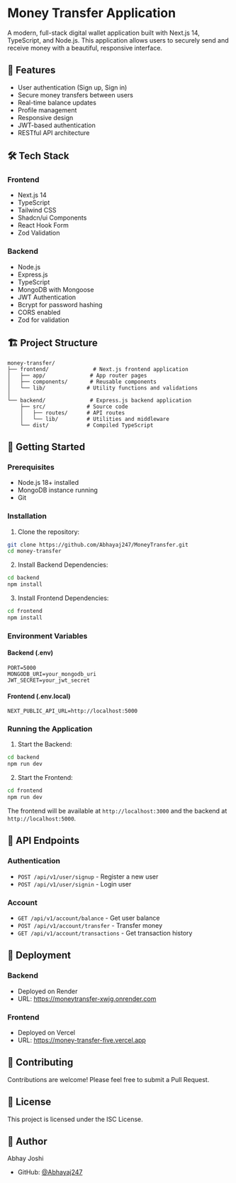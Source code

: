 # Money Transfer Application

A modern, full-stack digital wallet application built with Next.js 14, TypeScript, and Node.js. This application allows users to securely send and receive money with a beautiful, responsive interface.

## 🚀 Features

- User authentication (Sign up, Sign in)
- Secure money transfers between users
- Real-time balance updates
- Profile management
- Responsive design
- JWT-based authentication
- RESTful API architecture

## 🛠️ Tech Stack

### Frontend
- Next.js 14
- TypeScript
- Tailwind CSS
- Shadcn/ui Components
- React Hook Form
- Zod Validation

### Backend
- Node.js
- Express.js
- TypeScript
- MongoDB with Mongoose
- JWT Authentication
- Bcrypt for password hashing
- CORS enabled
- Zod for validation

## 🏗️ Project Structure

```
money-transfer/
├── frontend/              # Next.js frontend application
│   ├── app/              # App router pages
│   ├── components/       # Reusable components
│   └── lib/             # Utility functions and validations
│
└── backend/              # Express.js backend application
    ├── src/             # Source code
    │   ├── routes/      # API routes
    │   └── lib/         # Utilities and middleware
    └── dist/            # Compiled TypeScript
```

## 🚦 Getting Started

### Prerequisites
- Node.js 18+ installed
- MongoDB instance running
- Git

### Installation

1. Clone the repository:
```bash
git clone https://github.com/Abhayaj247/MoneyTransfer.git
cd money-transfer
```

2. Install Backend Dependencies:
```bash
cd backend
npm install
```

3. Install Frontend Dependencies:
```bash
cd frontend
npm install
```

### Environment Variables

#### Backend (.env)
```
PORT=5000
MONGODB_URI=your_mongodb_uri
JWT_SECRET=your_jwt_secret
```

#### Frontend (.env.local)
```
NEXT_PUBLIC_API_URL=http://localhost:5000
```

### Running the Application

1. Start the Backend:
```bash
cd backend
npm run dev
```

2. Start the Frontend:
```bash
cd frontend
npm run dev
```

The frontend will be available at `http://localhost:3000` and the backend at `http://localhost:5000`.

## 📝 API Endpoints

### Authentication
- `POST /api/v1/user/signup` - Register a new user
- `POST /api/v1/user/signin` - Login user

### Account
- `GET /api/v1/account/balance` - Get user balance
- `POST /api/v1/account/transfer` - Transfer money
- `GET /api/v1/account/transactions` - Get transaction history

## 🚀 Deployment

### Backend
- Deployed on Render
- URL: https://moneytransfer-xwjg.onrender.com

### Frontend
- Deployed on Vercel
- URL: https://money-transfer-five.vercel.app

## 👥 Contributing

Contributions are welcome! Please feel free to submit a Pull Request.

## 📄 License

This project is licensed under the ISC License.

## 👤 Author

Abhay Joshi
- GitHub: [@Abhayaj247](https://github.com/Abhayaj247)